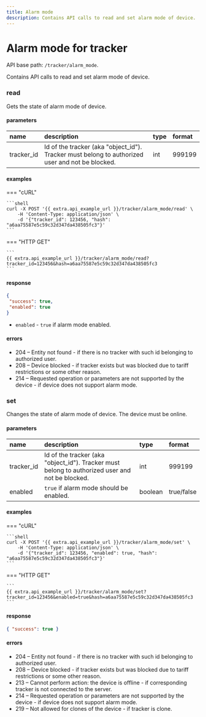 ```yaml
---
title: Alarm mode
description: Contains API calls to read and set alarm mode of device.
---
```

# Alarm mode for tracker

API base path: `/tracker/alarm_mode`.

Contains API calls to read and set alarm mode of device.

### read

Gets the state of alarm mode of device.

#### parameters

| name | description | type | format |
| :------ | :------ | :----- | :----- |
| tracker_id | Id of the tracker (aka "object_id"). Tracker must belong to authorized user and not be blocked. | int | 999199 |

#### examples

=== "cURL"

    ```shell
    curl -X POST '{{ extra.api_example_url }}/tracker/alarm_mode/read' \
        -H 'Content-Type: application/json' \ 
        -d '{"tracker_id": 123456, "hash": "a6aa75587e5c59c32d347da438505fc3"}'
    ```

=== "HTTP GET"

    ```
    {{ extra.api_example_url }}/tracker/alarm_mode/read?tracker_id=123456&hash=a6aa75587e5c59c32d347da438505fc3
    ```

#### response

```json
{
 "success": true,
 "enabled": true
}
```

* `enabled` - `true` if alarm mode enabled.

#### errors

* 204 – Entity not found - if there is no tracker with such id belonging to authorized user.
* 208 – Device blocked - if tracker exists but was blocked due to tariff restrictions or some other reason.
* 214 – Requested operation or parameters are not supported by the device - if device does not support alarm mode.

### set

Changes the state of alarm mode of device. The device must be online.

#### parameters

| name | description | type | format |
| :------ | :------ | :----- | :----- |
| tracker_id | Id of the tracker (aka "object_id"). Tracker must belong to authorized user and not be blocked. | int | 999199 |
| enabled | `true` if alarm mode should be enabled. | boolean | true/false |

#### examples

=== "cURL"

    ```shell
    curl -X POST '{{ extra.api_example_url }}/tracker/alarm_mode/set' \
        -H 'Content-Type: application/json' \ 
        -d '{"tracker_id": 123456, "enabled": true, "hash": "a6aa75587e5c59c32d347da438505fc3"}'
    ```

=== "HTTP GET"

    ```
    {{ extra.api_example_url }}/tracker/alarm_mode/set?tracker_id=123456&enabled=true&hash=a6aa75587e5c59c32d347da438505fc3
    ```

#### response

```json
{ "success": true }
```

#### errors

* 204 – Entity not found - if there is no tracker with such id belonging to authorized user.
* 208 – Device blocked - if tracker exists but was blocked due to tariff restrictions or some other reason.
* 213 – Cannot perform action: the device is offline - if corresponding tracker is not connected to the server.
* 214 – Requested operation or parameters are not supported by the device - if device does not support alarm mode.
* 219 – Not allowed for clones of the device - if tracker is clone.
